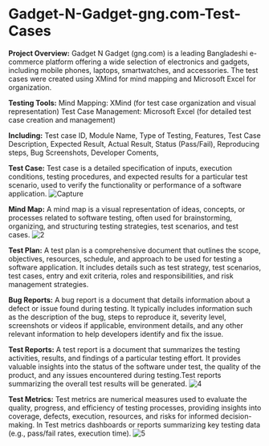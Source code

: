 # Gadget-N-Gadget-gng.com-Test-Cases
**Project Overview:**
Gadget N Gadget (gng.com) is a leading Bangladeshi e-commerce platform offering a wide selection of electronics and gadgets, including mobile phones, laptops, smartwatches, and accessories. The test cases were created using XMind for mind mapping and Microsoft Excel for organization.

**Testing Tools:**
Mind Mapping: XMind (for test case organization and visual representation)
Test Case Management: Microsoft Excel (for detailed test case creation and management)

**Including:**
Test case ID,
Module Name,
Type of Testing,
Features,
Test Case Description,
Expected Result,
Actual Result,
Status (Pass/Fail),
Reproducing steps,
Bug Screenshots,
Developer Coments,

**Test Case:**
Test case is a detailed specification of inputs, execution conditions, testing procedures, and expected results for a particular test scenario, used to verify the functionality or performance of a software application.
![Capture](https://github.com/FalguniMalakar/Gadget-N-Gadget-gng.com-Test-Cases/assets/153453822/25505da8-135b-4bc5-91db-eb915108e757)

**Mind Map:**
A mind map is a visual representation of ideas, concepts, or processes related to software testing, often used for brainstorming, organizing, and structuring testing strategies, test scenarios, and test cases.
![2](https://github.com/FalguniMalakar/Gadget-N-Gadget-gng.com-Test-Cases/assets/153453822/a59ceb18-a27e-4c1c-b203-5f785aa63b44)

**Test Plan:**
A test plan is a comprehensive document that outlines the scope, objectives, resources, schedule, and approach to be used for testing a software application. It includes details such as test strategy, test scenarios, test cases, entry and exit criteria, roles and responsibilities, and risk management strategies.

**Bug Reports:**
A bug report is a document that details information about a defect or issue found during testing. It typically includes information such as the description of the bug, steps to reproduce it, severity level, screenshots or videos if applicable, environment details, and any other relevant information to help developers identify and fix the issue.

**Test Reports:**
A test report is a document that summarizes the testing activities, results, and findings of a particular testing effort. It provides valuable insights into the status of the software under test, the quality of the product, and any issues encountered during testing.Test reports summarizing the overall test results will be generated.
![4](https://github.com/FalguniMalakar/Gadget-N-Gadget-gng.com-Test-Cases/assets/153453822/7388383c-2d3a-4b42-a04a-802113f33d1a)

**Test Metrics:**
Test metrics are numerical measures used to evaluate the quality, progress, and efficiency of testing processes, providing insights into coverage, defects, execution, resources, and risks for informed decision-making. In Test metrics dashboards or reports summarizing key testing data (e.g., pass/fail rates, execution time).
![5](https://github.com/FalguniMalakar/Gadget-N-Gadget-gng.com-Test-Cases/assets/153453822/9239a8b3-1f8b-4d81-877b-5d1c33537080)
